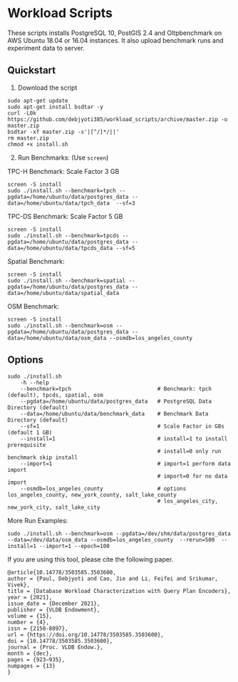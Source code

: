 # Workload Scripts
These scripts installs PostgreSQL 10, PostGIS 2.4 and Oltpbenchmark on AWS Ubuntu 18.04 or 16.04 instances. It also upload benchmark runs and experiment data to server.

## Quickstart  
1. Download the script
```
sudo apt-get update
sudo apt-get install bsdtar -y
curl -L0k https://github.com/debjyoti385/workload_scripts/archive/master.zip -o master.zip
bsdtar -xf master.zip -s'|[^/]*/||'
rm master.zip
chmod +x install.sh
```
2. Run Benchmarks: (Use `screen`)

TPC-H Benchmark: Scale Factor 3 GB
```
screen -S install
sudo ./install.sh --benchmark=tpch --pgdata=/home/ubuntu/data/postgres_data --data=/home/ubuntu/data/tpch_data  --sf=3
```

TPC-DS Benchmark: Scale Factor 5 GB
```
screen -S install
sudo ./install.sh --benchmark=tpcds --pgdata=/home/ubuntu/data/postgres_data --data=/home/ubuntu/data/tpcds_data --sf=5
```

Spatial Benchmark:
```
screen -S install
sudo ./install.sh --benchmark=spatial --pgdata=/home/ubuntu/data/postgres_data --data=/home/ubuntu/data/spatial_data
```

OSM Benchmark:
```
screen -S install
sudo ./install.sh --benchmark=osm --pgdata=/home/ubuntu/data/postgres_data --data=/home/ubuntu/data/osm_data --osmdb=los_angeles_county
```

## Options
```
sudo ./install.sh
    -h --help
    --benchmark=tpch                           # Benchmark: tpch (default), tpcds, spatial, osm
    --pgdata=/home/ubuntu/data/postgres_data   # PostgreSQL Data Directory (default)
    --data=/home/ubuntu/data/benchmark_data    # Benchmark Data Directory (default)
    --sf=1                                     # Scale Factor in GBs (default 1 GB)
    --install=1                                # install=1 to install prerequisite  
                                               # install=0 only run benchmark skip install
    --import=1                                 # import=1 perform data import
                                               # import=0 for no data import
    --osmdb=los_angeles_county                 # options los_angeles_county, new_york_county, salt_lake_county
                                               # los_angeles_city, new_york_city, salt_lake_city
```

More Run Examples:
```
sudo ./install.sh --benchmark=osm --pgdata=/dev/shm/data/postgres_data --data=/dev/data/osm_data --osmdb=los_angeles_county  --rerun=500  --install=1 --import=1 --epoch=100
```

If you are using this tool, please cite the following paper.

```
@article{10.14778/3503585.3503600,
author = {Paul, Debjyoti and Cao, Jie and Li, Feifei and Srikumar, Vivek},
title = {Database Workload Characterization with Query Plan Encoders},
year = {2021},
issue_date = {December 2021},
publisher = {VLDB Endowment},
volume = {15},
number = {4},
issn = {2150-8097},
url = {https://doi.org/10.14778/3503585.3503600},
doi = {10.14778/3503585.3503600},
journal = {Proc. VLDB Endow.},
month = {dec},
pages = {923–935},
numpages = {13}
}
```
